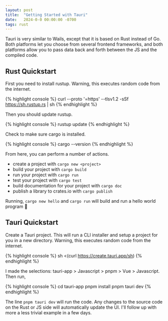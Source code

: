 ```yaml
---
layout: post
title:  "Getting Started with Tauri"
date:   2024-0-0 00:00:00 -0700
tags: rust
---
```


Tauri is very similar to Wails, except that it is based on Rust instead of Go. Both platforms let you choose from several frontend frameworks, and both platforms allow you to pass data back and forth between the JS and the compiled code.

## Rust Quickstart

First you need to install rustup. Warning, this executes random code from the internet.

{% highlight console %}
curl --proto '=https' --tlsv1.2 -sSf https://sh.rustup.rs | sh
{% endhighlight %}

Then you should update rustup.

{% highlight console %}
rustup update
{% endhighlight %}

Check to make sure cargo is installed.

{% highlight console %}
cargo --version
{% endhighlight %}

From here, you can perform a number of actions.

  - create a project with `cargo new <project>`
  - build your project with `cargo build`
  - run your project with `cargo run`
  - test your project with `cargo test`
  - build documentation for your project with `cargo doc`
  - publish a library to crates.io with `cargo publish`

Running, `cargo new hello` and `cargo run` will build and run a hello world program 🎉

## Tauri Quickstart

Create a Tauri project. This will run a CLI installer and setup a project for you in a new directory. Warning, this executes random code from the internet.

{% highlight console %}
sh <(curl https://create.tauri.app/sh)
{% endhighlight %}

I made the selections: tauri-app > Javascript > pnpm > Vue > Javascript. Then run,

{% highlight console %}
cd tauri-app
pnpm install
pnpm tauri dev
{% endhighlight %}

The line `pnpm tauri dev` will run the code. Any changes to the source code on the Rust or JS side will automatically update the UI. I'll follow up with more a less trivial example in a few days.
